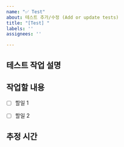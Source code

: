 ```yaml
---
name: "✅ Test"
about: 테스트 추가/수정 (Add or update tests)
title: "[Test] "
labels: ''
assignees: ''

---
```


## 테스트 작업 설명


## 작업할 내용
- [ ] 할일 1
- [ ] 할일 2


## 추정 시간
